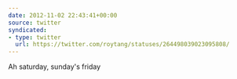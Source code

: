 ```yaml
---
date: 2012-11-02 22:43:41+00:00
source: twitter
syndicated:
- type: twitter
  url: https://twitter.com/roytang/statuses/264498039023095808/
---
```


Ah saturday, sunday's friday